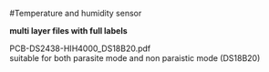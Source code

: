 #Temperature and humidity sensor

<b>multi layer files with full labels</b><br>

PCB-DS2438-HIH4000_DS18B20.pdf<br>
suitable for both parasite mode and non paraistic mode (DS18B20)



